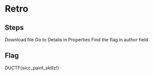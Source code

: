 # Retro

## Steps
Download file
Go to Details in Properties
Find the flag in author field

## Flag
DUCTF{sicc_paint_skillz!}